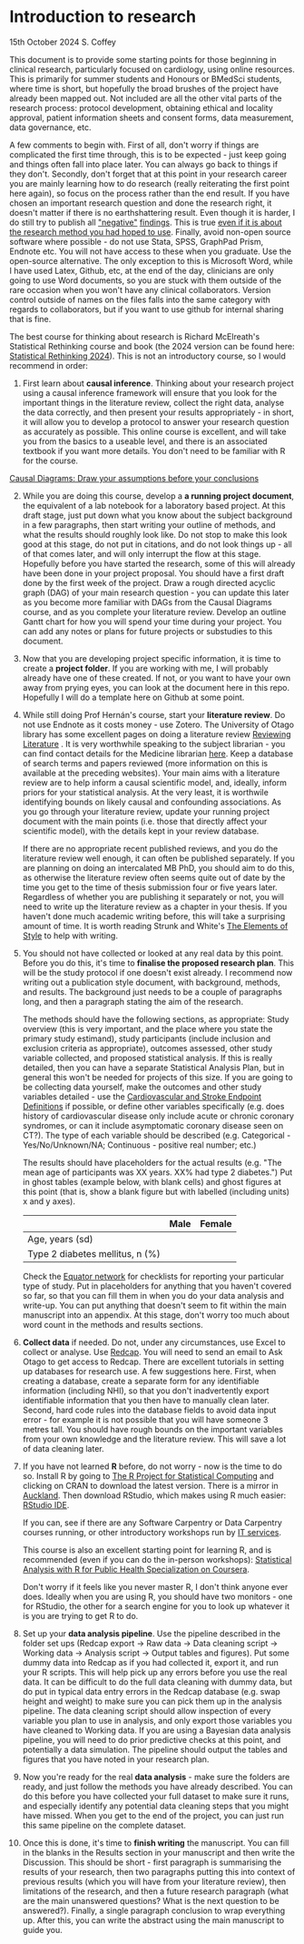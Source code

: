 # Introduction to research

15th October 2024
S. Coffey

This document is to provide some starting points for those beginning in clinical research, particularly focused on cardiology, using online resources. This is primarily for summer students and Honours or BMedSci students, where time is short, but hopefully the broad brushes of the project have already been mapped out. Not included are all the other vital parts of the research process: protocol development, obtaining ethical and locality approval, patient information sheets and consent forms, data measurement, data governance, etc.

A few comments to begin with. First of all, don't worry if things are complicated the first time through, this is to be expected - just keep going and things often fall into place later. You can always go back to things if they don't. Secondly, don't forget that at this point in your research career you are mainly learning how to do research (really reiterating the first point here again), so focus on the process rather than the end result. If you have chosen an important research question and done the research right, it doesn't matter if there is no earthshattering result. Even though it is harder, I do still try to publish all ["negative"](https://www.ahajournals.org/doi/full/10.1161/JAHA.115.002150) [findings](https://doi.org/10.3399/BJGPO.2022.0105). This is true [even if it is about the research method you had hoped to use](https://www.sciencedirect.com/science/article/pii/S2590086220300070). Finally, avoid non-open source software where possible - do not use Stata, SPSS, GraphPad Prism, Endnote etc. You will not have access to these when you graduate. Use the open-source alternative. The only exception to this is Microsoft Word, while I have used Latex, Github, etc, at the end of the day, clinicians are only going to use Word documents, so you are stuck with them outside of the rare occasion when you won't have any clinical collaborators. Version control outside of names on the files falls into the same category with regards to collaborators, but if you want to use github for internal sharing that is fine.

The best course for thinking about research is Richard McElreath's Statistical Rethinking course and book (the 2024 version can be found here: [Statistical Rethinking 2024](https://github.com/rmcelreath/stat_rethinking_2024)). This is not an introductory course, so I would recommend in order:

1. First learn about **causal inference**. Thinking about your research project using a causal inference framework will ensure that you look for the important things in the literature review, collect the right data, analyse the data correctly, and then present your results appropriately - in short, it will allow you to develop a protocol to answer your research question as accurately as possible. This online course is excellent, and will take you from the basics to a useable level, and there is an associated textbook if you want more details. You don't need to be familiar with R for the course.
   
[Causal Diagrams: Draw your assumptions before your conclusions](https://www.edx.org/learn/data-analysis/harvard-university-causal-diagrams-draw-your-assumptions-before-your-conclusions)

2. While you are doing this course, develop a **a running project document**, the equivalent of a lab notebook for a laboratory based project. At this draft stage, just put down what you know about the subject background in a few paragraphs, then start writing your outline of methods, and what the results should roughly look like. Do not stop to make this look good at this stage, do not put in citations, and do not look things up - all of that comes later, and will only interrupt the flow at this stage.  Hopefully before you have started the research, some of this will already have been done in your project proposal. You should have a first draft done by the first week of the project. Draw a rough directed acyclic graph (DAG) of your main research question - you can update this later as you become more familiar with DAGs from the Causal Diagrams course, and as you complete your literature review. Develop an outline Gantt chart for how you will spend your time during your project. You can add any notes or plans for future projects or substudies to this document.
   
4. Now that you are developing project specific information, it is time to create a **project folder**. If you are working with me, I will probably already have one of these created. If not, or you want to have your own away from prying eyes, you can look at the document here in this repo. Hopefully I will do a template here on Github at some point. 

5. While still doing Prof Hernán's course, start your **literature review**. Do not use Endnote as it costs money - use Zotero. 
The University of Otago library has some excellent pages on doing a literature review [Reviewing Literature](https://otago.libguides.com/thesisinformation/reviewing_literature) . It is very worthwhile speaking to the subject librarian - you can find contact details for the Medicine librarian [here](https://otago.libguides.com/medicine). Keep a database of search terms and papers reviewed (more information on this is available at the preceding websites). Your main aims with a literature review are to help inform a causal scientific model, and, ideally, inform priors for your statistical analysis. At the very least, it is worthwile identifying bounds on likely causal and confounding associations. As you go through your literature review, update your running project document with the main points (i.e. those that directly affect your scientific model), with the details kept in your review database. 

   If there are no appropriate recent published reviews, and you do the literature review well enough, it can often be published separately. If you are planning on doing an intercalated MB PhD, you should aim to do this, as otherwise the literature review often seems quite out of date by the time you get to the time of thesis submission four or five years later. Regardless of whether you are publishing it separately or not, you will need to write up the literature review as a chapter in your thesis. If you haven't done much academic writing before, this will take a surprising amount of time. It is worth reading Strunk and White's [The Elements of Style](https://faculty.washington.edu/heagerty/Courses/b572/public/StrunkWhite.pdf) to help with writing.

6. You should not have collected or looked at any real data by this point. Before you do this, it's time to **finalise the proposed research plan**. This will be the study protocol if one doesn't exist already. I recommend now writing out a publication style document, with background, methods, and results. The background just needs to be a couple of paragraphs long, and then a paragraph stating the aim of the research.

   The methods should have the following sections, as appropriate: Study overview (this is very important, and the place where you state the primary study estimand), study participants (include inclusion and exclusion criteria as appropriate), outcomes assessed, other study variable collected, and proposed statistical analysis. If this is really detailed, then you can have a separate Statistical Analysis Plan, but in general this won't be needed for projects of this size. If you are going to be collecting data yourself, make the outcomes and other study variables detailed - use the [Cardiovascular and Stroke Endpoint Definitions](https://www.ahajournals.org/doi/10.1161/CIRCULATIONAHA.117.033502) if possible, or define other variables specifically (e.g. does history of cardiovascular disease only include acute or chronic coronary syndromes, or can it include asymptomatic coronary disease seen on CT?). The type of each variable should be described (e.g. Categorical - Yes/No/Unknown/NA; Continuous - positive real number; etc.) 
  
   The results should have placeholders for the actual results (e.g. "The mean age of participants was XX years. XX% had type 2 diabetes.") Put in ghost tables (example below, with blank cells) and ghost figures at this point (that is, show a blank figure but with labelled (including units) x and y axes). 
   
   |  | Male | Female |
   | --- | ----------- | ----------- |
   | Age, years (sd) |  |   |
   | Type 2 diabetes mellitus, n (%) |  |   |

   Check the [Equator network](https://www.equator-network.org) for checklists for reporting your particular type of study. Put in placeholders for anything that you haven't covered so far, so that you can fill them in when you do your data analysis and write-up. You can put anything that doesn't seem to fit within the main manuscript into an appendix. At this stage, don't worry too much about word count in the methods and results sections.

8. **Collect data** if needed. Do not, under any circumstances, use Excel to collect or analyse. Use [Redcap](https://redcap.otago.ac.nz). You will need to send an email to Ask Otago to get access to Redcap. There are excellent tutorials in setting up databases for research use. A few suggestions here. First, when creating a database, create a separate form for any identifiable information (including NHI), so that you don't inadvertently export identifiable information that you then have to manually clean later. Second, hard code rules into the database fields to avoid data input error - for example it is not possible that you will have someone 3 metres tall. You should have rough bounds on the important variables from your own knowledge and the literature review. This will save a lot of data cleaning later. 

9. If you have not learned **R** before, do not worry - now is the time to do so. Install R by going to [The R Project for Statistical Computing](https://www.r-project.org) and clicking on CRAN to download the latest version. There is a mirror in [Auckland](https://cran.stat.auckland.ac.nz/). Then download RStudio, which makes using R much easier: [RStudio IDE](https://posit.co/downloads/). 

   If you can, see if there are any Software Carpentry or Data Carpentry courses running, or other introductory workshops run by [IT services](https://corpapp.otago.ac.nz/training/its/course/subject/workshops/).
   
   This course is also an excellent starting point for learning R, and is recommended (even if you can do the in-person workshops):
[Statistical Analysis with R for Public Health Specialization on Coursera](https://www.coursera.org/specializations/statistical-analysis-r-public-health).

   Don't worry if it feels like you never master R, I don't think anyone ever does. Ideally when you are using R, you should have two monitors - one for RStudio, the other for a search engine for you to look up whatever it is you are trying to get R to do.

10. Set up your **data analysis pipeline**. Use the pipeline described in the folder set ups (Redcap export -> Raw data -> Data cleaning script -> Working data -> Analysis script -> Output tables and figures). Put some dummy data into Redcap as if you had collected it, export it, and run your R scripts. This will help pick up any errors before you use the real data. It can be difficult to do the full data cleaning with dummy data, but do put in typical data entry errors in the Redcap database (e.g. swap height and weight) to make sure you can pick them up in the analysis pipeline. The data cleaning script should allow inspection of every variable you plan to use in analysis, and only export those variables you have cleaned to Working data. If you are using a Bayesian data analysis pipeline, you will need to do prior predictive checks at this point, and potentially a data simulation. The pipeline should output the tables and figures that you have noted in your research plan.
    
12. Now you're ready for the real **data analysis** - make sure the folders are ready, and just follow the methods you have already described. You can do this before you have collected your full dataset to make sure it runs, and especially identify any potential data cleaning steps that you might have missed. When you get to the end of the project, you can just run this same pipeline on the complete dataset.

13. Once this is done, it's time to **finish writing** the manuscript. You can fill in the blanks in the Results section in your manuscript and then write the Discussion. This should be short - first paragraph is summarising the results of your research, then two paragraphs putting this into context of previous results (which you will have from your literature review), then limitations of the research, and then a future research paragraph (what are the main unanswered questions? What is the next question to be answered?). Finally, a single paragraph conclusion to wrap everything up. After this, you can write the abstract using the main manuscript to guide you.




